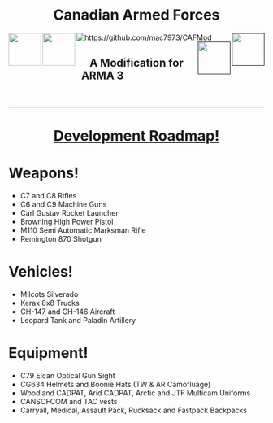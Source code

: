 <h1 align="center"> Canadian Armed Forces</h1>

<img align="center" src="https://media.discordapp.net/attachments/384002203913945100/418595726147190794/No_Subtitle_And_Shadow.png" alt="https://github.com/mac7973/CAFMod">

<!--- github --->
<a href="http://bit.ly/2FJ0wNt">
<img width=64 height=64 align="left" src="http://bit.ly/2HVsiXC">
</a>
<!--- discord link --->
<a href="https://discord.gg/gfh5cUV">
<img width=64 height=64 align="left" src="http://bit.ly/2GXRtr5">
</a>
<!--- steam link --->
<a href="">
<img width=64 height=64 align="right" src="http://bit.ly/2F5lZyS">
</a>
<!--- facebook link --->
<a href="">
<img width=64 height=64 align="right"src="http://bit.ly/2C3RKut">
</a>

<h2 align="center">A Modification for ARMA 3</h2> <br>


---------------------------------------------------------------------------------------------------------------------------------------
<h1 align="center"> <a href="http://bit.ly/2FhFkQL">Development Roadmap!</a> </h1>

# Weapons! 
- C7 and C8 Rifles
- C6 and C9 Machine Guns
- Carl Gustav Rocket Launcher
- Browning High Power Pistol
- M110 Semi Automatic Marksman Rifle
- Remington 870 Shotgun
 
# Vehicles!
- Milcots Silverado
- Kerax 8x8 Trucks 
- CH-147 and CH-146 Aircraft
- Leopard Tank and Paladin Artillery

# Equipment!
- C79 Elcan Optical Gun Sight
- CG634 Helmets and Boonie Hats (TW & AR Camofluage)
- Woodland CADPAT, Arid CADPAT, Arctic and JTF Multicam Uniforms
- CANSOFCOM and TAC vests
- Carryall, Medical, Assault Pack, Rucksack and Fastpack Backpacks









